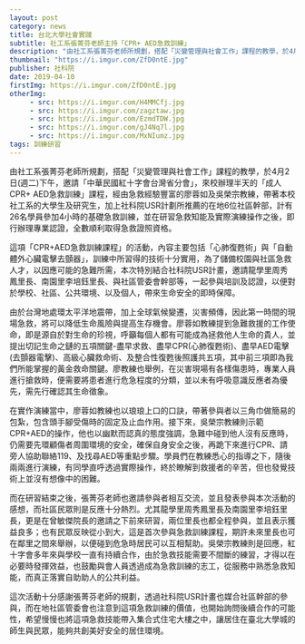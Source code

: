 ```yaml
---
layout: post
category: news
title: 台北大學社會實踐
subtitle: 社工系張菁芬老師主持「CPR+ AED急救訓練」
description: "由社工系張菁芬老師所規劃，搭配「災變管理與社會工作」課程的教學，於4月2日(週二)下午，邀請「中華民國紅十字會台灣省分會」，來校辦理半天的「成人CPR+ AED急救訓練」課程，經由急救經驗豐富的廖蓉如及吳榮宗教練，帶著本校社工系的大學生及研究生，加上社科院USR計劃所推薦的在地6位社區幹部，計有26名學員參加4小時的基礎急救訓練，並在研習急救知能及實際演練操作之後，即行辦理專業認證，全數順利取得急救證照資格。..."
thumbnail: "https://i.imgur.com/ZfD0ntE.jpg"
publisher: 社科院
date: 2019-04-10
firstImg: https://i.imgur.com/ZfD0ntE.jpg
otherImg:
     - src: https://i.imgur.com/H4MMCfj.jpg
     - src: https://i.imgur.com/zagztaw.jpg
     - src: https://i.imgur.com/EzmdTDW.jpg
     - src: https://i.imgur.com/gJ4Nq7l.jpg
     - src: https://i.imgur.com/MxNIumz.jpg
tags: 訓練研習
---
```


由社工系張菁芬老師所規劃，搭配「災變管理與社會工作」課程的教學，於4月2日(週二)下午，邀請「中華民國紅十字會台灣省分會」，來校辦理半天的「成人CPR+ AED急救訓練」課程，經由急救經驗豐富的廖蓉如及吳榮宗教練，帶著本校社工系的大學生及研究生，加上社科院USR計劃所推薦的在地6位社區幹部，計有26名學員參加4小時的基礎急救訓練，並在研習急救知能及實際演練操作之後，即行辦理專業認證，全數順利取得急救證照資格。

這項「CPR+AED急救訓練課程」的活動，內容主要包括「心肺復甦術」與「自動體外心臟電擊去顫器」，訓練中所習得的技術十分實用，為了儲備校園與社區急救人才，以因應可能的急難所需，本次特別結合社科院USR計畫，邀請龍學里周秀鳳里長、南園里李培鈺里長、與社區管委會幹部等，一起參與培訓及認證，以便對於學校、社區、公共環境、以及個人，帶來生命安全的即時保障。

由於台灣地處環太平洋地震帶，加上全球氣候變遷，災害頻傳，因此第一時間的現場急救，將可以降低生命風險與提高生存機會。廖蓉如教練提到急難救援的工作使命，即是源自於對生命的珍視，呼籲每個人都有可能成為拯救他人生命的貴人，並提出切記生命之鏈的五項關鍵-盡早求救、盡早CPR(心肺復甦術)、盡早AED電擊(去顫器電擊)、高級心臟救命術、及整合性復甦後照護共五項，其中前三項即為我們所能掌握的黃金救命關鍵。廖教練也舉例，在災害現場有各樣傷患時，專業人員進行搶救時，便需要將患者進行危急程度的分類，並以未有呼吸意識反應者為優先，需先行確認其生命徵象。

在實作演練當中，廖蓉如教練也以琅琅上口的口訣，帶著參與者以三角巾做簡易的包紮，包含頭手腳受傷時的固定及止血作用。接下來，吳榮宗教練則示範CPR+AED的操作，他也以幽默而認真的態度強調，急難中碰到他人沒有反應時，仍需要先環顧傷者周圍環境的安全，確保自身安全之後，再跪下來進行CPR、請旁人協助聯絡119、及找尋AED等重點步驟。學員們在教練悉心的指導之下，隨後兩兩進行演練，有同學直呼透過實際操作，終於瞭解到救援者的辛苦，但也發覺技術上並沒有想像中的困難。

而在研習結束之後，張菁芬老師也邀請參與者相互交流，並且發表參與本次活動的感想，而社區民眾則是反應十分熱烈。尤其龍學里周秀鳳里長及南園里李培鈺里長，更是在曾敏傑院長的邀請之下前來研習，兩位里長也都全程參與，並且表示獲益良多；也有民眾反映從小到大，這是首次參與急救訓練課程，期許未來里長也可在鄰里之間來舉辦，以便碰到危急時居民可以互相幫助。吳榮宗教練則是回應，紅十字會多年來與學校一直有持續合作，由於急救技能需要不間斷的練習，才得以在必要時發揮效益，也鼓勵與會人員透過成為急救訓練的志工，從服務中熟悉急救知能，而真正落實自助助人的公共利益。

這次活動十分感謝張菁芬老師的規劃，透過社科院USR計畫也媒合社區幹部的參與，而在地社區管委會也注意到這項急救訓練的價值，也開始詢問後續合作的可能性，希望慢慢也將這項急救技能帶入集合式住宅大樓之中，讓居住在臺北大學城的師生與民眾，能夠共創美好安全的居住環境。

